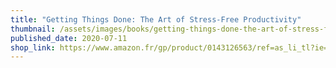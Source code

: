 ```yaml
---
title: "Getting Things Done: The Art of Stress-Free Productivity"
thumbnail: /assets/images/books/getting-things-done-the-art-of-stress-free-productivity.jpg
published_date: 2020-07-11
shop_link: https://www.amazon.fr/gp/product/0143126563/ref=as_li_tl?ie=UTF8&camp=1642&creative=6746&creativeASIN=0143126563&linkCode=as2&tag=aliapourvous-21&linkId=2b232fc4ad9ef8d09c0d3474cc60b8a6
---
```

